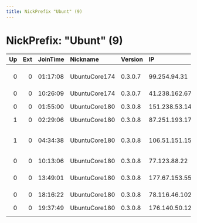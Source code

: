 ```yaml
---
title: NickPrefix "Ubunt" (9)
---
```


# NickPrefix: "Ubunt" (9)

|   Up |   Ext | JoinTime   | Nickname      | Version   | IP             | AS                                       | CC   |   ORp |   Dirp | OS    | Contact   |   eFamMembers |
|-----:|------:|:-----------|:--------------|:----------|:---------------|:-----------------------------------------|:-----|------:|-------:|:------|:----------|--------------:|
|    0 |     0 | 01:17:08   | UbuntuCore174 | 0.3.0.7   | 99.254.94.31   | Rogers Cable Communications Inc.         | ca   | 34963 |      0 | Linux | None      |             1 |
|    0 |     0 | 10:26:09   | UbuntuCore174 | 0.3.0.7   | 41.238.162.67  | TE Data                                  | eg   | 33089 |      0 | Linux | None      |             1 |
|    0 |     0 | 01:55:00   | UbuntuCore180 | 0.3.0.8   | 151.238.53.149 | Aria Shatel Company Ltd                  | ir   | 34265 |      0 | Linux | None      |             1 |
|    1 |     0 | 02:29:06   | UbuntuCore180 | 0.3.0.8   | 87.251.193.17  | Bredband2 AB                             | se   | 46537 |      0 | Linux | None      |             1 |
|    1 |     0 | 04:34:38   | UbuntuCore180 | 0.3.0.8   | 106.51.151.157 | Atria Convergence Technologies Pvt. Ltd. | in   | 45939 |      0 | Linux | None      |             1 |
|    0 |     0 | 10:13:06   | UbuntuCore180 | 0.3.0.8   | 77.123.88.22   | Volia                                    | ua   | 38146 |      0 | Linux | None      |             1 |
|    0 |     0 | 13:49:01   | UbuntuCore180 | 0.3.0.8   | 177.67.153.55  | Narayana Provedor de Internet Ltda       | br   | 43963 |      0 | Linux | None      |             1 |
|    0 |     0 | 18:16:22   | UbuntuCore180 | 0.3.0.8   | 78.116.46.102  | SFR                                      | fr   | 42459 |      0 | Linux | None      |             1 |
|    0 |     0 | 19:37:49   | UbuntuCore180 | 0.3.0.8   | 176.140.50.121 | Bouygues Telecom SA                      | fr   | 37652 |      0 | Linux | None      |             1 |
